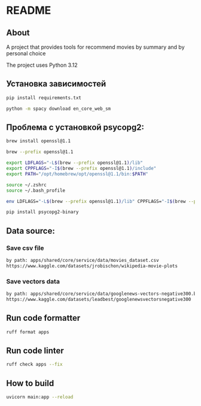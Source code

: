 # README

## About

A project that provides tools for recommend movies by summary and by personal choice

The project uses Python 3.12

## Установка зависимостей
```bash
pip install requirements.txt
```
```bash
python -m spacy download en_core_web_sm
```
## Проблема с установкой psycopg2:


```bash
brew install openssl@1.1
```

```bash
brew --prefix openssl@1.1
```

```bash
export LDFLAGS="-L$(brew --prefix openssl@1.1)/lib"
export CPPFLAGS="-I$(brew --prefix openssl@1.1)/include"
export PATH="/opt/homebrew/opt/openssl@1.1/bin:$PATH"
```

```bash
source ~/.zshrc
source ~/.bash_profile
```

```bash
env LDFLAGS="-L$(brew --prefix openssl@1.1)/lib" CPPFLAGS="-I$(brew --prefix openssl@1.1)/include" pip install psycopg2
```

```bash
pip install psycopg2-binary
```


## Data source:
### Save csv file
```bash
by path: apps/shared/core/service/data/movies_dataset.csv
https://www.kaggle.com/datasets/jrobischon/wikipedia-movie-plots
```
### Save vectors data
```bash
by path: apps/shared/core/service/data/googlenews-vectors-negative300.bin
https://www.kaggle.com/datasets/leadbest/googlenewsvectorsnegative300
```

## Run code formatter

```bash
ruff format apps
```

## Run code linter

```bash
ruff check apps --fix
```


## How to build

```bash
uvicorn main:app --reload
```